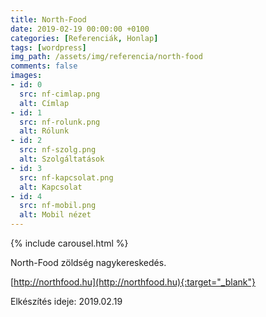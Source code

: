 ```yaml
---
title: North-Food
date: 2019-02-19 00:00:00 +0100
categories: [Referenciák, Honlap]
tags: [wordpress]
img_path: /assets/img/referencia/north-food
comments: false
images:
- id: 0
  src: nf-cimlap.png
  alt: Címlap
- id: 1
  src: nf-rolunk.png
  alt: Rólunk
- id: 2
  src: nf-szolg.png
  alt: Szolgáltatások
- id: 3
  src: nf-kapcsolat.png
  alt: Kapcsolat
- id: 4
  src: nf-mobil.png
  alt: Mobil nézet
---
```


{% include carousel.html %}

North-Food zöldség nagykereskedés.

[http://northfood.hu](http://northfood.hu){:target="_blank"}

Elkészítés ideje: 2019.02.19
